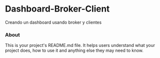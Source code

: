 Dashboard-Broker-Client
=======================

Creando un dashboard usando broker y clientes

### About

This is your project's README.md file. It helps users understand what your
project does, how to use it and anything else they may need to know.